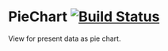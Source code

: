 # PieChart [![Build Status](https://app.bitrise.io/app/7d5566f4aea7fee3/status.svg?token=o98R4eUyrlnKzv7jV7E7dA)](https://app.bitrise.io/app/7d5566f4aea7fee3)
View for present data as pie chart.
